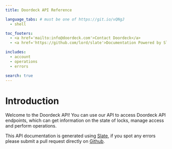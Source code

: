```yaml
---
title: Doordeck API Reference

language_tabs: # must be one of https://git.io/vQNgJ
  - shell

toc_footers:
  - <a href='mailto:info@doordeck.com'>Contact Doordeck</a>
  - <a href='https://github.com/lord/slate'>Documentation Powered by Slate</a>

includes:
  - account
  - operations
  - errors

search: true
---
```


# Introduction

Welcome to the Doordeck API! You can use our API to access Doordeck API endpoints, which can get information on the state of locks, manage access and perform operations.

This API documentation is generated using [Slate](https://github.com/lord/slate), if you spot any errors please submit a pull request directly on [Github](https://github.com/doordeck/docs/).